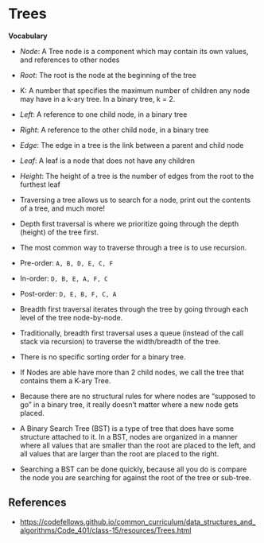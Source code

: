 # Trees

**Vocabulary**

- *Node*: A Tree node is a component which may contain its own values, and references to other nodes
- *Root*: The root is the node at the beginning of the tree
- K: A number that specifies the maximum number of children any node may have in a k-ary tree. In a binary tree, k = 2.
- *Left*: A reference to one child node, in a binary tree
- *Right*: A reference to the other child node, in a binary tree
- *Edge*: The edge in a tree is the link between a parent and child node
- *Leaf*: A leaf is a node that does not have any children
- *Height*: The height of a tree is the number of edges from the root to the furthest leaf

- Traversing a tree allows us to search for a node, print out the contents of a tree, and much more!
- Depth first traversal is where we prioritize going through the depth (height) of the tree first. 
- The most common way to traverse through a tree is to use recursion.
- Pre-order: `A, B, D, E, C, F`
- In-order: `D, B, E, A, F, C`
- Post-order: `D, E, B, F, C, A`
- Breadth first traversal iterates through the tree by going through each level of the tree node-by-node.
- Traditionally, breadth first traversal uses a queue (instead of the call stack via recursion) to traverse the width/breadth of the tree.
- There is no specific sorting order for a binary tree. 
- If Nodes are able have more than 2 child nodes, we call the tree that contains them a K-ary Tree.
- Because there are no structural rules for where nodes are “supposed to go” in a binary tree, it really doesn’t matter where a new node gets placed.
- A Binary Search Tree (BST) is a type of tree that does have some structure attached to it. In a BST, nodes are organized in a manner where all values that are smaller than the root are placed to the left, and all values that are larger than the root are placed to the right.
- Searching a BST can be done quickly, because all you do is compare the node you are searching for against the root of the tree or sub-tree.

## References

- https://codefellows.github.io/common_curriculum/data_structures_and_algorithms/Code_401/class-15/resources/Trees.html 
